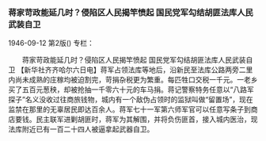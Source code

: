 ### 蒋家苛政能延几时？侵陷区人民揭竿愤起  国民党军勾结胡匪法库人民武装自卫

1946-09-12
第2版()
专栏：

　　蒋家苛政能延几时？侵陷区人民揭竿愤起
    国民党军勾结胡匪法库人民武装自卫
    【新华社齐齐哈尔六日电】蒋军占领法库等地后，沿新民至法库公路两旁二里内尚未成熟的庄稼均被迫割完，苛捐杂税更为繁重。每匹牲口交税一千元。一老乡买了五百元葱秧，却被抢抽一千零六十元的车马捐。蒋记警察特务任意以“八路军探子”名义没收过往商旅钱物，城内有一个敌伪占领时的监狱叫做“留置场”，现在监禁在那里的无辜居民即达百余人。蒋军七十一军第六师军官可以任意写条子到商店要钱。民主联军进剿胡匪时，蒋军为其解围，并将负伤匪首，接入城内医治，现法库附近已有一百二十四人被逼拿起武器自卫。

